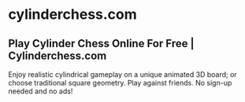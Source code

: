 # cylinderchess.com

## Play Cylinder Chess Online For Free | Cylinderchess.com

Enjoy realistic cylindrical gameplay on a unique animated 3D board; or choose traditional square geometry. Play against friends. No sign-up needed and no ads!
